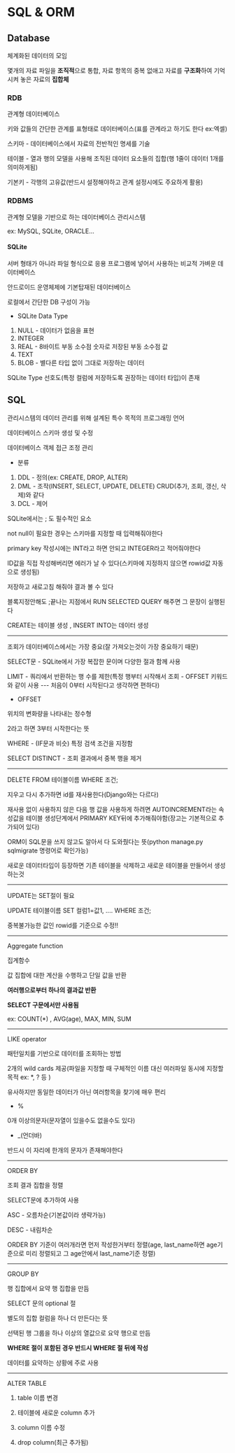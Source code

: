 # SQL & ORM



## Database

체계화된 데이터의 모임

몇개의 자료 파일을 **조직적**으로 통합, 자료 항목의 중복 없애고 자료를 **구조화**하여 기억시켜 놓은 자료의 **집합체**

### RDB

관계형 데이터베이스

키와 값들의 간단한 관계를 표형태로 데이터베이스(표를 관계라고 하기도 한다 ex:엑셀)

스키마 - 데이터베이스에서 자료의 전반적인 명세를 기술

테이블 - 열과 행의 모델을 사용해 조직된 데이터 요소들의 집합(행 1줄이 데이터 1개를 의미하게됨)

기본키 - 각행의 고유값(반드시 설정해야하고 관계 설정시에도 주요하게 활용)



### RDBMS

관계형 모델을 기반으로 하는 데이터베이스 관리시스템

ex: MySQL, SQLite, ORACLE...

#### SQLite

서버 형태가 아니라 파일 형식으로 응용 프로그램에 넣어서 사용하는 비교적 가벼운 데이터베이스

안드로이드 운영체제에 기본탑재된 데이터베이스

로컬에서 간단한 DB 구성이 가능

* SQLite Data Type

1. NULL - 데이터가 없음을 표현 
2. INTEGER
3. REAL - 8바이트 부동 소수점 숫자로 저장된 부동 소수점 값
4. TEXT
5. BLOB - 별다른 타입 없이 그대로 저장하는 데이터

SQLite Type 선호도(특정 컬럼에 저장하도록 권장하는 데이터 타입)이 존재



## SQL

관리시스템의 데이터 관리를 위해 설계된 특수 목적의 프로그래밍 언어

데이터베이스 스키마 생성 및 수정

데이터베이스 객체 접근 조정 관리

* 분류

1. DDL - 정의(ex: CREATE, DROP, ALTER)
2. DML - 조작(INSERT, SELECT, UPDATE, DELETE)  CRUD(추가, 조회, 갱신, 삭제)와 같다
3. DCL - 제어



SQLite에서는 ; 도 필수적인 요소

not null이 필요한 경우는 스키마를 지정할 때 입력해줘야한다

primary key 작성시에는 INT라고 하면 안되고 INTEGER라고 적어줘야한다

ID값을 직접 작성해버리면 에러가 날 수 있다(스키마에 지정하지 않으면 rowid값 자동으로 생성됨)

저장하고 새로고침 해줘야 결과 볼 수 있다

블록지정안해도 ;끝나는 지점에서 RUN SELECTED QUERY 해주면 그 문장이 실행된다

CREATE는 테이블 생성 , INSERT INTO는 데이터 생성

----

조회가 데이터베이스에서는 가장 중요(잘 가져오는것이 가장 중요하기 때문)

SELECT문 - SQLite에서 가장 복잡한 문이며 다양한 절과 함께 사용

LIMIT - 쿼리에서 반환하는 행 수를 제한(특정 행부터 시작해서 조회 - OFFSET 키워드와 같이 사용 --- 처음이 0부터 시작된다고 생각하면 편하다)

* OFFSET

위치의 변화량을 나타내는 정수형

2라고 하면 3부터 시작한다는 뜻



WHERE - (IF문과 비슷) 특정 검색 조건을 지정함

SELECT DISTINCT - 조회 결과에서 중복 행을 제거 

----

DELETE FROM 테이블이름 WHERE 조건;

지우고 다시 추가하면 id를 재사용한다(Django와는 다르다)

재사용 없이 사용하지 않은 다음 행 값을 사용하게 하려면 AUTOINCREMENT라는 속성값을 테이블 생성단계에서 PRIMARY KEY뒤에 추가해줘야함(장고는 기본적으로 추가되어 있다)

ORM이 SQL문을 쓰지 않고도 알아서 다 도와줬다는 뜻(python manage.py sqlmigrate 명령어로 확인가능)

새로운 데이터타입이 등장하면 기존 테이블을 삭제하고 새로운 테이블을 만들어서 생성하는것

----

UPDATE는 SET절이 필요

UPDATE 테이블이름 SET 컬럼1=값1, .... WHERE 조건;

중복불가능한 값인 rowid를 기준으로 수정!!



----

Aggregate function

집계함수

값 집합에 대한 계산을 수행하고 단일 값을 반환

**여러행으로부터 하나의 결과값 반환**

**SELECT 구문에서만 사용됨**

ex: COUNT(*) , AVG(age), MAX, MIN, SUM



----

LIKE operator

패턴일치를 기반으로 데이터를 조회하는 방법

2개의 wild cards 제공(파일을 지정할 때 구체적인 이름 대신 여러파일 동시에 지정할 목적 ex: *, ? 등 )

유사하지만 동일한 데이터가 아닌 여러항목을 찾기에 매우 편리

* %

0개 이상의문자(문자열이 있을수도 없을수도 있다)

* _(언더바)

반드시 이 자리에 한개의 문자가 존재해야한다

---

ORDER BY

조회 결과 집합을 정렬

SELECT문에 추가하여 사용

ASC - 오름차순(기본값이라 생략가능)

DESC - 내림차순

ORDER BY 기준이 여러개라면 먼저 작성한거부터 정렬(age, last_name하면 age기준으로 미리 정렬되고 그 age안에서 last_name기준 정렬)

----

GROUP BY

행 집합에서 요약 행 집합을 만듬

SELECT 문의 optional 절

별도의 집합 컬럼을 하나 더 만든다는 뜻

선택된 행 그룹을 하나 이상의 열값으로 요약 행으로 만듬

**WHERE 절이 포함된 경우 반드시 WHERE 절 뒤에 작성**

데이터를 요약하는 상황에 주로 사용

----

ALTER TABLE

1. table 이름 변경

2. 테이블에 새로운 column 추가

3. column 이름 수정

4. drop column(최근 추가됨)